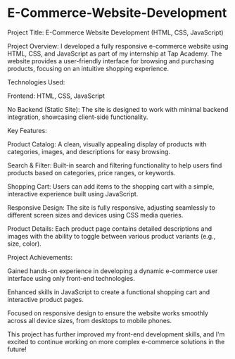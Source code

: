 # E-Commerce-Website-Development
Project Title: E-Commerce Website Development (HTML, CSS, JavaScript)

Project Overview: I developed a fully responsive e-commerce website using HTML, CSS, and JavaScript as part of my internship at Tap Academy. The website provides a user-friendly interface for browsing and purchasing products, focusing on an intuitive shopping experience.

Technologies Used:

Frontend: HTML, CSS, JavaScript

No Backend (Static Site): The site is designed to work with minimal backend integration, showcasing client-side functionality.

Key Features:

Product Catalog: A clean, visually appealing display of products with categories, images, and descriptions for easy browsing.

Search & Filter: Built-in search and filtering functionality to help users find products based on categories, price ranges, or keywords.

Shopping Cart: Users can add items to the shopping cart with a simple, interactive experience built using JavaScript.

Responsive Design: The site is fully responsive, adjusting seamlessly to different screen sizes and devices using CSS media queries.

Product Details: Each product page contains detailed descriptions and images with the ability to toggle between various product variants (e.g., size, color).

Project Achievements:

Gained hands-on experience in developing a dynamic e-commerce user interface using only front-end technologies.

Enhanced skills in JavaScript to create a functional shopping cart and interactive product pages.

Focused on responsive design to ensure the website works smoothly across all device sizes, from desktops to mobile phones.

This project has further improved my front-end development skills, and I'm excited to continue working on more complex e-commerce solutions in the future!
